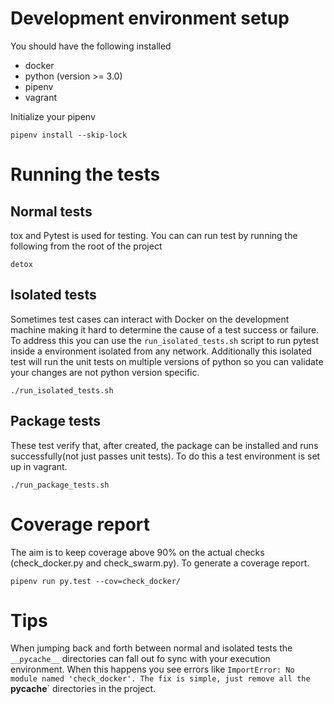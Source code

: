 # Development environment setup

You should have the following installed

- docker
- python (version >= 3.0)
- pipenv
- vagrant

Initialize your pipenv 

    pipenv install --skip-lock
    
# Running the tests

## Normal tests
tox and Pytest is used for testing. You can can run test by running the following from
the root of the project

    detox

## Isolated tests
Sometimes test cases can interact with Docker on the development machine making
it hard to determine the cause of a test success or failure. To address this
you can use the `run_isolated_tests.sh` script to run pytest inside a
environment isolated from any network. Additionally this isolated test will
run the unit tests on multiple versions of python so you can validate your
changes are not python version specific.

    ./run_isolated_tests.sh

## Package tests
These test verify that, after created, the package can be installed and
runs successfully(not just passes unit tests). To do this a test environment is set up in vagrant.

    ./run_package_tests.sh

# Coverage report
The aim is to keep coverage above 90% on the actual checks
(check_docker.py and check_swarm.py). To generate a coverage report.

    pipenv run py.test --cov=check_docker/

# Tips
When jumping back and forth between normal and isolated tests the `__pycache__`
directories can fall out fo sync with your execution environment. When this
happens you see errors like `ImportError: No module named 'check_docker'. The
fix is simple, just remove all the `__pycache__` directories in the project.